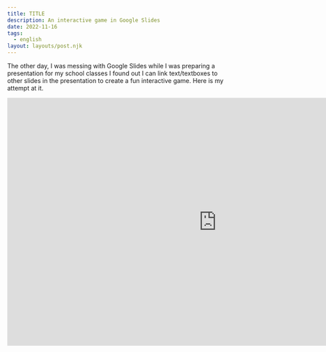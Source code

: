 ```yaml
---
title: TITLE
description: An interactive game in Google Slides
date: 2022-11-16
tags:
  - english
layout: layouts/post.njk
---
```


The other day, I was messing with Google Slides while I was preparing a presentation for my school classes I found out I can link text/textboxes to other slides in the presentation to create a fun interactive game. Here is my attempt at it. 

<iframe src="https://docs.google.com/presentation/d/e/2PACX-1vQKmsNvuYq0wfPl8sUcnTtexTLWxq7IZFs5EHnT1fbete5pBp6DmQWBYVpdapQ2XXdyH7dZ3X7HtmkH/embed?start=false&loop=false&delayms=3000" frameborder="0" width="960" height="569" allowfullscreen="true" mozallowfullscreen="true" webkitallowfullscreen="true"></iframe>

